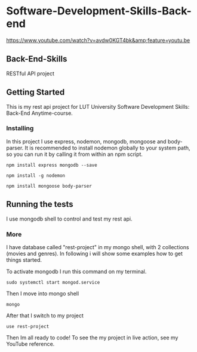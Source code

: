 # Software-Development-Skills-Back-end
https://www.youtube.com/watch?v=avdw0KGT4bk&amp;feature=youtu.be

## Back-End-Skills

RESTful API project

## Getting Started

This is my rest api project for LUT University Software Development Skills: Back-End Anytime-course. 

### Installing

In this project I use express, nodemon, mongodb, mongoose and body-parser. It is recommended to install nodemon globally to your system path, so you can run it by calling it from within an npm script.

```
npm install express mongodb --save
```
```
npm install -g nodemon 
```
```
npm install mongoose body-parser
```

## Running the tests

I use mongodb shell to control and test my rest api. 

### More

I have database called "rest-project" in my mongo shell, with 2 collections (movies and genres). In following i will show some examples how to get things started.

To activate mongodb I run this command on my terminal.

```
sudo systemctl start mongod.service
```
Then I move into mongo shell

```
mongo
```
After that I switch to my project

```
use rest-project
```
Then Im all ready to code! To see the my project in live action, see my YouTube reference.
